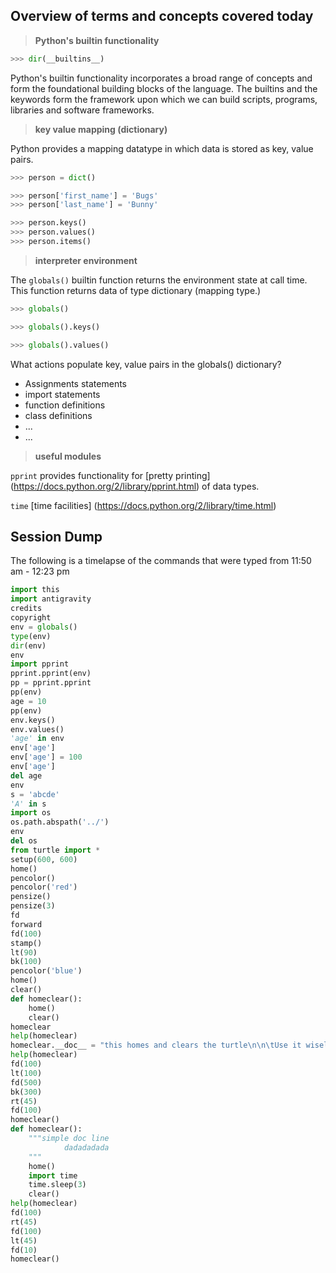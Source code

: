 Overview of terms and concepts covered today
--------------------------------------------

> __Python's builtin functionality__

```python
>>> dir(__builtins__)
```

Python's builtin functionality incorporates a broad range of concepts and form the foundational building blocks of the language. The builtins and the keywords form the framework upon which we can build scripts, programs, libraries and software frameworks.

> __key value mapping (dictionary)__

Python provides a mapping datatype in which data is stored as key, value pairs.

```python
>>> person = dict()

>>> person['first_name'] = 'Bugs'
>>> person['last_name'] = 'Bunny'

>>> person.keys()
>>> person.values()
>>> person.items()
```

> __interpreter environment__

The ```globals()``` builtin function returns the environment state at call time. This function returns data of type dictionary (mapping type.)

```python
>>> globals()

>>> globals().keys()

>>> globals().values()
```

What actions populate key, value pairs in the globals() dictionary?
* Assignments statements
* import statements
* function definitions
* class definitions
* ...
* ...


> __useful modules__

```pprint``` provides functionality for [pretty printing] (https://docs.python.org/2/library/pprint.html) of data types. 

```time``` [time facilities] (https://docs.python.org/2/library/time.html)

Session Dump
------------
The following is a timelapse of the commands that were typed from 11:50 am - 12:23 pm

```python
import this
import antigravity
credits
copyright
env = globals()
type(env)
dir(env)
env
import pprint
pprint.pprint(env)
pp = pprint.pprint
pp(env)
age = 10
pp(env)
env.keys()
env.values()
'age' in env
env['age']
env['age'] = 100
env['age']
del age
env
s = 'abcde'
'A' in s
import os
os.path.abspath('../')
env
del os
from turtle import *
setup(600, 600)
home()
pencolor()
pencolor('red')
pensize()
pensize(3)
fd
forward
fd(100)
stamp()
lt(90)
bk(100)
pencolor('blue')
home()
clear()
def homeclear():
    home()
    clear()
homeclear
help(homeclear)
homeclear.__doc__ = "this homes and clears the turtle\n\n\tUse it wisely."
help(homeclear)
fd(100)
lt(100)
fd(500)
bk(300)
rt(45)
fd(100)
homeclear()
def homeclear():
    """simple doc line
            dadadadada
    """
    home()
    import time
    time.sleep(3)
    clear()
help(homeclear)
fd(100)
rt(45)
fd(100)
lt(45)
fd(10)
homeclear()
```
